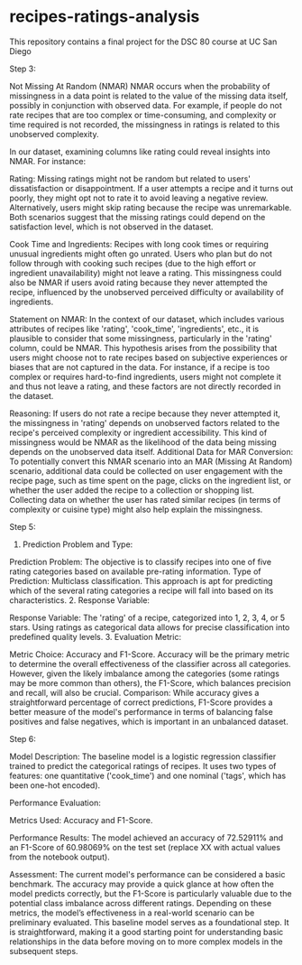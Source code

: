 # recipes-ratings-analysis
This repository contains a final project for the DSC 80 course at UC San Diego

Step 3:

Not Missing At Random (NMAR)
NMAR occurs when the probability of missingness in a data point is related to the value of the missing data itself, possibly in conjunction with observed data. For example, if people do not rate recipes that are too complex or time-consuming, and complexity or time required is not recorded, the missingness in ratings is related to this unobserved complexity.

In our dataset, examining columns like rating could reveal insights into NMAR. For instance:

Rating: Missing ratings might not be random but related to users' dissatisfaction or disappointment. If a user attempts a recipe and it turns out poorly, they might opt not to rate it to avoid leaving a negative review. Alternatively, users might skip rating because the recipe was unremarkable. Both scenarios suggest that the missing ratings could depend on the satisfaction level, which is not observed in the dataset.

Cook Time and Ingredients: Recipes with long cook times or requiring unusual ingredients might often go unrated. Users who plan but do not follow through with cooking such recipes (due to the high effort or ingredient unavailability) might not leave a rating. This missingness could also be NMAR if users avoid rating because they never attempted the recipe, influenced by the unobserved perceived difficulty or availability of ingredients.


Statement on NMAR: In the context of our dataset, which includes various attributes of recipes like 'rating', 'cook_time', 'ingredients', etc., it is plausible to consider that some missingness, particularly in the 'rating' column, could be NMAR. This hypothesis arises from the possibility that users might choose not to rate recipes based on subjective experiences or biases that are not captured in the data. For instance, if a recipe is too complex or requires hard-to-find ingredients, users might not complete it and thus not leave a rating, and these factors are not directly recorded in the dataset.

Reasoning: If users do not rate a recipe because they never attempted it, the missingness in 'rating' depends on unobserved factors related to the recipe's perceived complexity or ingredient accessibility. This kind of missingness would be NMAR as the likelihood of the data being missing depends on the unobserved data itself.
Additional Data for MAR Conversion: To potentially convert this NMAR scenario into an MAR (Missing At Random) scenario, additional data could be collected on user engagement with the recipe page, such as time spent on the page, clicks on the ingredient list, or whether the user added the recipe to a collection or shopping list. Collecting data on whether the user has rated similar recipes (in terms of complexity or cuisine type) might also help explain the missingness.


Step 5:

1. Prediction Problem and Type:

Prediction Problem: The objective is to classify recipes into one of five rating categories based on available pre-rating information.
Type of Prediction: Multiclass classification. This approach is apt for predicting which of the several rating categories a recipe will fall into based on its characteristics.
2. Response Variable:

Response Variable: The 'rating' of a recipe, categorized into 1, 2, 3, 4, or 5 stars. Using ratings as categorical data allows for precise classification into predefined quality levels.
3. Evaluation Metric:

Metric Choice: Accuracy and F1-Score. Accuracy will be the primary metric to determine the overall effectiveness of the classifier across all categories. However, given the likely imbalance among the categories (some ratings may be more common than others), the F1-Score, which balances precision and recall, will also be crucial.
Comparison: While accuracy gives a straightforward percentage of correct predictions, F1-Score provides a better measure of the model's performance in terms of balancing false positives and false negatives, which is important in an unbalanced dataset.


Step 6:

Model Description: The baseline model is a logistic regression classifier trained to predict the categorical ratings of recipes. It uses two types of features: one quantitative ('cook_time') and one nominal ('tags', which has been one-hot encoded).

Performance Evaluation:

  Metrics Used: Accuracy and F1-Score.

  Performance Results: The model achieved an accuracy of 72.52911% and an F1-Score of 60.98069% on the test set (replace XX with actual values from the notebook output).

  Assessment: The current model's performance can be considered a basic benchmark. The accuracy may provide a quick glance at how often the model predicts correctly, but the F1-Score is particularly valuable due to the potential class imbalance across different ratings. Depending on these metrics, the model’s effectiveness in a real-world scenario can be preliminary evaluated.
This baseline model serves as a foundational step. It is straightforward, making it a good starting point for understanding basic relationships in the data before moving on to more complex models in the subsequent steps.

